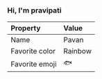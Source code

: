 ### Hi, I'm pravipati

| Property | Value |
|:---------------|:-----------------|
| Name | Pavan |
| Favorite color | Rainbow |
| Favorite emoji | :fish: |
